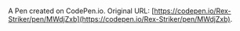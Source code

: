 # 

A Pen created on CodePen.io. Original URL: [https://codepen.io/Rex-Striker/pen/MWdjZxb](https://codepen.io/Rex-Striker/pen/MWdjZxb).

